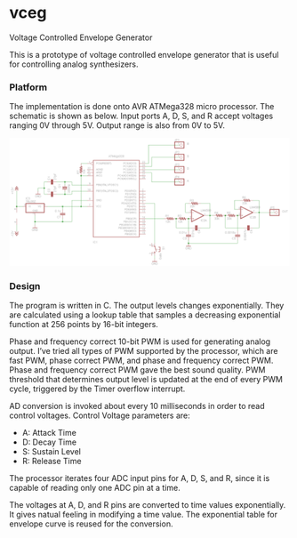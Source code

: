 # vceg
Voltage Controlled Envelope Generator

This is a prototype of voltage controlled envelope generator that is useful for controlling analog synthesizers.

### Platform

The implementation is done onto AVR ATMega328 micro processor. The schematic is shown as below. Input ports A, D, S, and R accept voltages ranging 0V through 5V.  Output range is also from 0V to 5V.

![alt tag](vc_trial2_schematic.png)

### Design
The program is written in C.  The output levels changes exponentially. They are calculated using a lookup table that samples a decreasing exponential function at 256 points by 16-bit integers.

Phase and frequency correct 10-bit PWM is used for generating analog output. I’ve tried all types of PWM supported by the processor, which are fast PWM, phase correct PWM, and phase and frequency correct PWM.  Phase and frequency correct PWM gave the best sound quality. PWM threshold that determines output level is updated at the end of every PWM cycle, triggered by the Timer overflow interrupt.

AD conversion is invoked about every 10 milliseconds in order to read control voltages. Control Voltage parameters are:

- A: Attack Time
- D: Decay Time
- S: Sustain Level
- R: Release Time

The processor iterates four ADC input pins for A, D, S, and R, since it is capable of reading only one ADC pin at a time.

The voltages at A, D, and R pins are converted to time values exponentially. It gives natual feeling in modifying a time value.  The exponential table for envelope curve is reused for the conversion.
